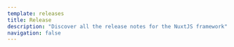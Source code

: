 ```yaml
---
template: releases
title: Release
description: "Discover all the release notes for the NuxtJS framework"
navigation: false
---
```


